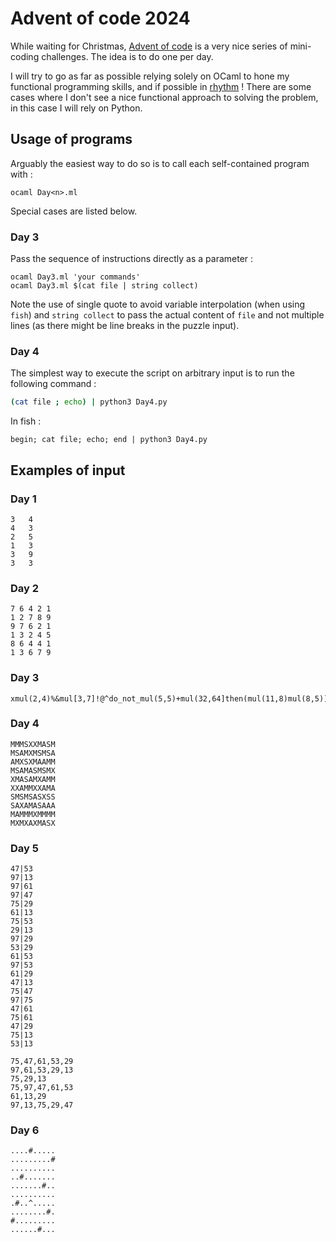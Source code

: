 # Advent of code 2024

While waiting for Christmas, [Advent of code](https://adventofcode.com) is a very nice series of mini-coding challenges. The idea is to do one per day.

I will try to go as far as possible relying solely on OCaml to hone my functional programming skills, and if possible in [rhythm](https://www.youtube.com/watch?v=tZOdrbRKCrI) ! There are some cases where I don't see a nice functional approach to solving the problem, in this case I will rely on Python.

## Usage of programs

Arguably the easiest way to do so is to call each self-contained program with :
```shell
ocaml Day<n>.ml
```

Special cases are listed below.

### Day 3

Pass the sequence of instructions directly as a parameter :
```fish
ocaml Day3.ml 'your commands'
ocaml Day3.ml $(cat file | string collect)
```

Note the use of single quote to avoid variable interpolation (when using `fish`) and `string collect` to pass the actual content of `file` and not multiple lines (as there might be line breaks in the puzzle input).

### Day 4

The simplest way to execute the script on arbitrary input is to run the following command :
```zsh
(cat file ; echo) | python3 Day4.py
```

In fish :
```fish
begin; cat file; echo; end | python3 Day4.py
```

## Examples of input

### Day 1

```
3   4
4   3
2   5
1   3
3   9
3   3
```

### Day 2

```
7 6 4 2 1
1 2 7 8 9
9 7 6 2 1
1 3 2 4 5
8 6 4 4 1
1 3 6 7 9
```

### Day 3

```
xmul(2,4)%&mul[3,7]!@^do_not_mul(5,5)+mul(32,64]then(mul(11,8)mul(8,5))
```

### Day 4

```
MMMSXXMASM
MSAMXMSMSA
AMXSXMAAMM
MSAMASMSMX
XMASAMXAMM
XXAMMXXAMA
SMSMSASXSS
SAXAMASAAA
MAMMMXMMMM
MXMXAXMASX
```

### Day 5

```
47|53
97|13
97|61
97|47
75|29
61|13
75|53
29|13
97|29
53|29
61|53
97|53
61|29
47|13
75|47
97|75
47|61
75|61
47|29
75|13
53|13

75,47,61,53,29
97,61,53,29,13
75,29,13
75,97,47,61,53
61,13,29
97,13,75,29,47
```

### Day 6

```
....#.....
.........#
..........
..#.......
.......#..
..........
.#..^.....
........#.
#.........
......#...
```
